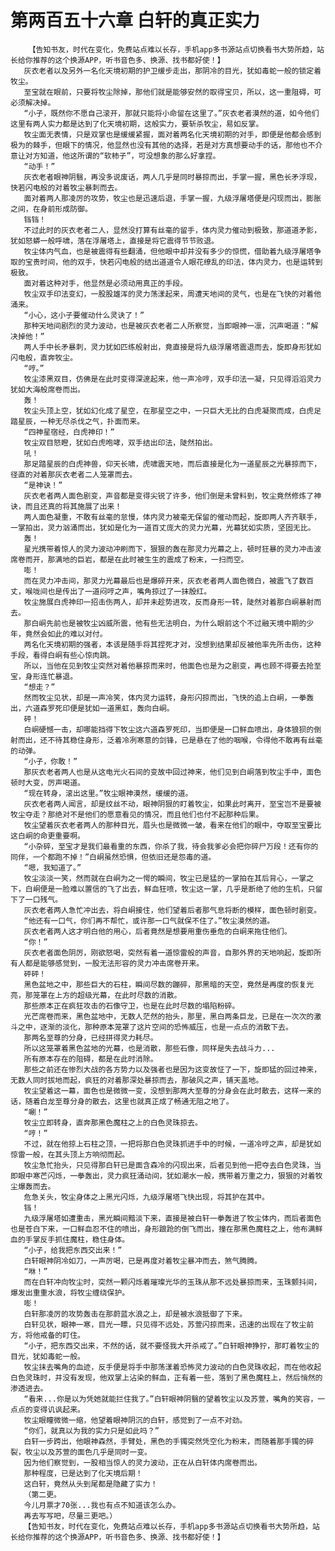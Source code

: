 # 第两百五十六章 白轩的真正实力
        【告知书友，时代在变化，免费站点难以长存，手机app多书源站点切换看书大势所趋，站长给你推荐的这个换源APP，听书音色多、换源、找书都好使！】
       灰衣老者以及另外一名化天境初期的护卫缓步走出，那阴冷的目光，犹如毒蛇一般的锁定着牧尘。
       至宝就在眼前，只要将牧尘除掉，那他们就是能够安然的取得宝贝，所以，这一重阻碍，可必须解决掉。
       “小子，既然你不愿自己滚开，那就只能将小命留在这里了。”灰衣老者漠然的道，如今他们这里有两人实力都是达到了化天境初期，这般实力，要斩杀牧尘，易如反掌。
       牧尘面无表情，只是双掌也是缓缓紧握，面对着两名化天境初期的对手，即便是他都会感到极为的棘手，但眼下的情况，他显然也没有其他的选择，若是对方真想要动手的话，那他也不介意让对方知道，他这所谓的“软柿子”，可没想象的那么好拿捏。
       “动手！”
       灰衣老者眼神阴翳，再没多说废话，两人几乎是同时暴掠而出，手掌一握，黑色长矛浮现，快若闪电般的对着牧尘暴刺而去。
       面对着两人那凌厉的攻势，牧尘也是迅速后退，手掌一握，九级浮屠塔便是闪现而出，膨胀之间，在身前形成防御。
       铛铛！
       不过此时的灰衣老者二人，显然没打算有丝毫的留手，体内灵力催动到极致，那道道矛影，犹如怒蟒一般呼啸，落在浮屠塔上，直接是将它震得节节败退。
       牧尘体内气血，也是被震得有些翻涌，但他眼中却并没有多少的惊慌，借助着九级浮屠塔争取的宝贵时间，他的双手，快若闪电般的结出道道令人眼花缭乱的印法，体内灵力，也是运转到极致。
       面对着这种对手，他显然是必须动用真正的手段。
       牧尘双手印法变幻，一股股雄浑的灵力荡漾起来，周遭天地间的灵气，也是在飞快的对着他涌来。
       “小心，这小子要催动什么灵诀了！”
       那种天地间剧烈的灵力波动，也是被灰衣老者二人所察觉，当即眼神一凛，沉声喝道：“解决掉他！”
       两人手中长矛暴刺，灵力犹如匹练般射出，竟直接是将九级浮屠塔震退而去，旋即身形犹如闪电般，直奔牧尘。
       “哼。”
       牧尘漆黑双目，仿佛是在此时变得深邃起来，他一声冷哼，双手印法一凝，只见得滔滔灵力犹如大海般席卷而出。
       轰！
       牧尘头顶上空，犹如幻化成了星空，在那星空之中，一只巨大无比的白虎凝聚而成，白虎足踏星辰，一种无尽杀伐之气，扑面而来。
       “四神星宿经，白虎神印！”
       牧尘双目怒瞪，犹如白虎咆哮，双手结出印法，陡然拍出。
       吼！
       那足踏星辰的白虎神兽，仰天长啸，虎啸震天地，而后直接是化为一道星辰之光暴掠而下，径直的对着那灰衣老者二人笼罩而去。
       “是神诀！”
       灰衣老者两人面色剧变，声音都是变得尖锐了许多，他们倒是未曾料到，牧尘竟然修炼了神诀，而且还真的将其施展了出来！
       两人面色凝重，不敢有丝毫的怠慢，体内灵力被毫无保留的催动而起，旋即两人齐齐联手，一掌拍出，灵力汹涌而出，犹如是化为一道百丈庞大的灵力光幕，光幕犹如实质，坚固无比。
       轰！
       星光携带着惊人的灵力波动冲刷而下，狠狠的轰在那灵力光幕之上，顿时狂暴的灵力冲击波席卷而开，那满地的巨岩，都是在此时被生生的震成了粉末，一扫而空。
       嘭！
       而在灵力冲击间，那灵力光幕最后也是爆碎开来，灰衣老者两人面色微白，被震飞了数百丈，喉咙间也是传出了一道闷哼之声，嘴角掠过了一抹殷红。
       牧尘施展白虎神印一招击伤两人，却并未趁势进攻，反而身形一转，陡然对着那白峒暴射而去。
       那白峒先前也是被牧尘凶威所震，他有些无法明白，为什么眼前这个不过融天境中期的少年，竟然会如此的难以对付。
       两名化天境初期的强者，本该是随手将其捏死才对，没想到结果却反被他率先所击伤，这种手段，看得白峒有些心惊肉跳。
       所以，当他在见到牧尘突然对着他暴掠而来时，他面色也是为之剧变，再也顾不得要去抢至宝，身形连忙暴退。
       “想走？”
       然而牧尘见状，却是一声冷笑，体内灵力运转，身形闪掠而出，飞快的追上白峒，一拳轰出，六道森罗死印便是犹如一道黑虹，轰向白峒。
       砰！
       白峒硬憾一击，却哪能挡得下牧尘这六道森罗死印，当即便是一口鲜血喷出，身体狼狈的倒射而出，还不待其稳住身形，泛着冷冽寒意的剑锋，已是悬在了他的咽喉，令得他不敢再有丝毫的动弹。
       “小子，你敢！”
       那灰衣老者两人也是从这电光火石间的变故中回过神来，他们见到白峒落到牧尘手中，面色顿时大变，厉声喝道。
       “现在转身，滚出这里。”牧尘眼神漠然，缓缓的道。
       灰衣老者两人闻言，却是纹丝不动，眼神阴狠的盯着牧尘，如果此时离开，至宝岂不是要被牧尘夺走？那绝对不是他们的愿意看见的情况，而且他们也付不起那种后果。
       牧尘望着灰衣老者两人的那种目光，眉头也是微微一皱，看来在他们的眼中，夺取至宝要比这白峒的命更重要啊。
       “小杂碎，至宝才是我们最看重的东西，你杀了我，待会我爹必会把你碎尸万段！还有你的同伴，一个都跑不掉！”白峒虽然恐惧，但依旧还是怨毒的道。
       “嗯，我知道了。”
       牧尘淡淡一笑，然而就在白峒为之一愕的瞬间，牧尘已是猛的一掌拍在其后背心，一掌之下，白峒便是一脸难以置信的飞了出去，鲜血狂喷，牧尘这一掌，几乎是断绝了他的生机，只留下了一口残气。
       灰衣老者两人急忙冲出去，将白峒接住，他们望着后者那气息将断的模样，面色顿时剧变。
       “他还有一口气，你们再不帮忙，或许那一口气就保不住了。”牧尘漠然的道。
       灰衣老者两人这才明白他的用心，后者竟然是想要用重伤垂危的白峒来拖住他们。
       “你！”
       灰衣老者面色阴厉，刚欲怒喝，突然有着一道惊雷般的声音，自那外界的天地响起，旋即所有人都是能够感觉到，一股无法形容的灵力冲击席卷开来。
       砰砰！
       黑色盆地之中，那些巨大的石柱，瞬间尽数的蹦碎，那黑暗的天空，竟然是再度的恢复光亮，那笼罩在上方的超级光幕，在此时尽数的消散。
       那些原本正在疯狂攻击的石像守卫，也是在此时尽数的塌陷粉碎。
       光芒席卷而来，黑色盆地中，无数人茫然的抬头，那里，黑白两条巨龙，已是在一次次的激斗之中，逐渐的淡化，那种原本笼罩了这片空间的恐怖威压，也是一点点的消散下去。
       那两名至尊的分身，已经拼得灵力耗尽。
       所以这笼罩着黑色盆地的光幕，也是消散，那些石像，同样是失去战斗力...
       所有原本存在的阻碍，都是在此时消除。
       那些之前还在惨烈大战的各方势力以及强者也是因为这变故怔了一下，旋即猛的回过神来，无数人同时拔地而起，疯狂的对着那深处暴掠而去，那破风之声，铺天盖地。
       牧尘望着这一幕，面色也是微微一变，没想到那两大至尊的分身会在此时散去，这样一来的话，随着白龙至尊分身的散去，这里也就真正成了畅通无阻之地了。
       “唰！”
       牧尘立即转身，直奔那黑色魔柱之上的白色灵珠掠去。
       “哼！”
       不过，就在他掠上石柱之顶，一把将那白色灵珠抓进手中的时候，一道冷哼之声，却是犹如惊雷一般，在其头顶上方响彻而起。
       牧尘急忙抬头，只见得那白轩已是面含森冷的闪现出来，后者见到他一把夺去白色灵珠，当即眼中寒芒闪烁，一拳轰出，灵力疯狂涌动间，犹如潮水一般，携带着万重之力，狠狠的对着牧尘爆轰而去。
       危急关头，牧尘身体之上黑光闪烁，九级浮屠塔飞快出现，将其护在其中。
       铛！
       九级浮屠塔如遭重击，黑光瞬间黯淡下来，直接是被白轩一拳轰进了牧尘体内，而后者面色也是苍白下来，一口鲜血忍不住的喷出，身形踉跄的倒飞而出，撞在那黑色魔柱之上，他布满鲜血的手掌反手抓住魔柱，稳住身体。
       “小子，给我把东西交出来！”
       白轩眼神阴冷如刀，一声厉喝，已是再度对着牧尘暴冲而去，煞气腾腾。
       “咻！”
       而在白轩冲向牧尘时，突然一颗闪烁着璀璨光华的玉珠从那不远处暴掠而来，玉珠颤抖间，爆发出重重水浪，将牧尘缠绕保护。
       嘭！
       白轩那凌厉的攻势轰击在那蔚蓝水浪之上，却是被水浪抵御了下来。
       白轩见状，眼神一寒，目光一瞟，只见得不远处，苏萱闪掠而来，迅速的出现在了牧尘前方，将他戒备的盯住。
       “小子，把东西交出来，不然的话，就不要怪我大开杀戒了。”白轩眼神狰狞，那盯着牧尘的目光，犹如毒蛇一般。
       牧尘抹去嘴角的血迹，反手便是将手中那荡漾着恐怖灵力波动的白色灵珠收起，而在他收起白色灵珠时，并没有发现，他双掌上沾染的鲜血，正有着一些，落到了黑色魔柱上，然后悄然的渗透进去。
       “看来...你是以为凭她就能拦住我了。”白轩眼神阴翳的望着牧尘以及苏萱，嘴角的笑容，一点点的变得讥讽起来。
       牧尘眼瞳微微一缩，他望着眼神阴沉的白轩，感觉到了一点不对劲。
       “你们，就真以为我的实力只是如此吗？”
       白轩一步跨出，他眼神森然，手臂处，黑色的手镯突然凭空化为粉末，而随着那手镯的碎裂，牧尘以及苏萱的面色几乎是同时一变。
       因为他们察觉到，一股相当惊人的灵力波动，正在从白轩体内席卷而出。
       那种程度，已是达到了化天境后期！
       这白轩，竟然从头到尾都是隐藏了实力！
       （第二更。
       今儿月票才70张...我也有点不知道该怎么办。
       再去写写吧，尽量三更吧。）
       【告知书友，时代在变化，免费站点难以长存，手机app多书源站点切换看书大势所趋，站长给你推荐的这个换源APP，听书音色多、换源、找书都好使！】